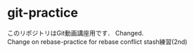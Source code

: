 # git-practice
このリポジトリはGit動画講座用です．
Changed.  
Change on rebase-practice for rebase conflict
stash練習(2nd)


